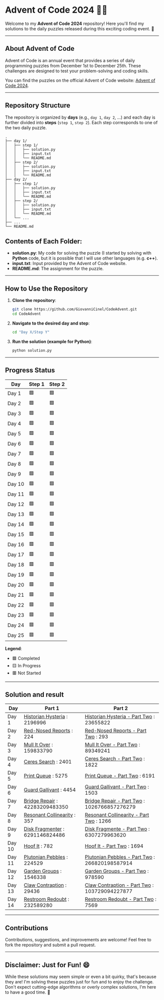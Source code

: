 # Advent of Code 2024 🎄✨

Welcome to my **Advent of Code 2024** repository! Here you'll find my solutions to the daily puzzles released during this exciting coding event. 🚀

---

## About Advent of Code

Advent of Code is an annual event that provides a series of daily programming puzzles from December 1st to December 25th. These challenges are designed to test your problem-solving and coding skills.

You can find the puzzles on the official Advent of Code website: [Advent of Code 2024](https://adventofcode.com/2024).

---

## Repository Structure

The repository is organized by **days** (e.g., `day 1`, `day 2`, ...) and each day is further divided into **steps** (`step 1`, `step 2`). Each step corresponds to one of the two daily puzzle.

```plaintext
.
├── day 1/
│   ├── step 1/
│   │   ├── solution.py
│   │   ├── input.txt
│   │   └── README.md
│   ├── step 2/
│   │   ├── solution.py
│   │   ├── input.txt
│   │   └── README.md
├── day 2/
│   ├── step 1/
│   │   ├── solution.py
│   │   ├── input.txt
│   │   └── README.md
│   ├── step 2/
│   │   ├── solution.py
│   │   ├── input.txt
│   │   └── README.md
│   └── ...
├── ...
└── README.md
```
## Contents of Each Folder:

- **solution.py**: My code for solving the puzzle (I started by solving with **Python** code, but it is possible that I will use other languages (e.g. **c++**).
- **input.txt**: Input provided by the Advent of Code website.
- **README.md**: The assignment for the puzzle.

---

## How to Use the Repository

1. **Clone the repository**:
   ```bash
   git clone https://github.com/GiovanniCinel/CodeAdvent.git
   cd CodeAdvent
   ```

2. **Navigate to the desired day and step**:
   ```bash
   cd "Day X/Step Y"
   ```

3. **Run the solution (example for Python)**:
   ```bash
   python solution.py
   ```

---

## Progress Status

| Day    | Step 1 | Step 2  |
|--------|--------|---------|
| Day 1  |   🟩   |   🟩   |     
| Day 2  |   🟩   |   🟩   |
| Day 3  |   🟩   |   🟩   |
| Day 4  |   🟩   |   🟩   |
| Day 5  |   🟩   |   🟩   |
| Day 6  |   🟩   |   🟩   |
| Day 7  |   🟩   |   🟩   |
| Day 8  |   🟩   |   🟩   |
| Day 9  |   🟩   |   🟩   |
| Day 10 |   🟩   |   🟩   |
| Day 11 |   🟩   |   🟩   |
| Day 12 |   🟩   |   🟩   |
| Day 13 |   🟩   |   🟩   |
| Day 14 |   🟩   |   🟩   |
| Day 15 |   🟥   |   🟥   |
| Day 16 |   🟥   |   🟥   |
| Day 17 |   🟥   |   🟥   |
| Day 18 |   🟥   |   🟥   |
| Day 19 |   🟥   |   🟥   |
| Day 20 |   🟥   |   🟥   |
| Day 21 |   🟥   |   🟥   |
| Day 22 |   🟥   |   🟥   |
| Day 23 |   🟥   |   🟥   |
| Day 24 |   🟥   |   🟥   |
| Day 25 |   🟥   |   🟥   |

**Legend**:
- 🟩 Completed
- 🟨 In Progress
- 🟥 Not Started

---
## Solution and result

| Day      | Part 1                                                           | Part 2                                                                         |
|----------|------------------------------------------------------------------|---------------------------------------------------------------------------------|
| Day 1    | [Historian Hysteria](Day%201/Step%201/solution.py) : 2196996     | [Historian Hysteria - Part Two](Day%201/Step%202/solution.py) : 23655822        |
| Day 2    | [Red-Nosed Reports](Day%202/Step%201/solution.py) : 224          | [Red-Nosed Reports - Part Two](Day%202/Step%202/solution.py) : 293              |
| Day 3    | [Mull It Over](Day%203/Step%201/solution.py) : 159833790         | [Mull It Over - Part Two](Day%203/Step%202/solution.py) : 89349241              |
| Day 4    | [Ceres Search](Day%204/Step%201/solution.py) : 2401              | [Ceres Search - Part Two](Day%204/Step%202/solution.py) : 1822                  |
| Day 5    | [Print Queue](Day%205/Step%201/solution.py) : 5275               | [Print Queue - Part Two](Day%205/Step%202/solution.py) : 6191                   |
| Day 6    | [Guard Gallivant](Day%206/Step%201/solution.py) : 4454           | [Guard Gallivant - Part Two](Day%206/Step%202/solution.py) : 1503               |
| Day 7    | [Bridge Repair](Day%207/Step%201/solution.py) : 42283209483350   | [Bridge Repair - Part Two](Day%207/Step%202/solution.py) : 1026766857276279     |
| Day 8    | [Resonant Collinearity](Day%208/Step%201/solution.py) : 357      | [Resonant Collinearity - Part Two](Day%208/Step%202/solution.py) : 1266         |
| Day 9    | [Disk Fragmenter](Day%209/Step%201/solution.py) : 6291146824486  | [Disk Fragmente - Part Two](Day%209/Step%202/solution.py) : 6307279963620       |
| Day 10   | [Hoof It](Day%2010/Step%201/solution.py) : 782                   | [Hoof It - Part Two](Day%2010/Step%202/solution.py) : 1694                      |
| Day 11   | [Plutonian Pebbles](Day%2011/Step%201/solution.py) : 224529      | [Plutonian Pebbles - Part Two](Day%2011/Step%202/solution.py) : 266820198587914 |
| Day 12   | [Garden Groups](Day%2012/Step%201/solution.py) : 1546338         | [Garden Groups - Part Two](Day%2012/Step%202/solution.py) : 978590              |
| Day 13   | [Claw Contraption](Day%2013/Step%201/solution.py) : 29436        | [Claw Contraption - Part Two](Day%2013/Step%202/solution.py) : 103729094227877  |
| Day 14   | [Restroom Redoubt](Day%2014/Step%201/solution.py) : 232589280    | [Restroom Redoubt - Part Two](Day%2014/Step%202/solution.py) : 7569             |
<!-- Future days commented out for now -->
<!--
| Day 15   | [Challenge Name](Day%2015/Step%201/solution.py) : RESULT         | [Challenge Name - Part Two](Day%2015/Step%202/solution.py) : RESULT          |
| Day 16   | [Challenge Name](Day%2016/Step%201/solution.py) : RESULT         | [Challenge Name - Part Two](Day%2016/Step%202/solution.py) : RESULT          |
| Day 17   | [Challenge Name](Day%2017/Step%201/solution.py) : RESULT         | [Challenge Name - Part Two](Day%2017/Step%202/solution.py) : RESULT          |
| Day 18   | [Challenge Name](Day%2018/Step%201/solution.py) : RESULT         | [Challenge Name - Part Two](Day%2018/Step%202/solution.py) : RESULT          |
| Day 19   | [Challenge Name](Day%2019/Step%201/solution.py) : RESULT         | [Challenge Name - Part Two](Day%2019/Step%202/solution.py) : RESULT          |
| Day 20   | [Challenge Name](Day%2020/Step%201/solution.py) : RESULT         | [Challenge Name - Part Two](Day%2020/Step%202/solution.py) : RESULT          |
| Day 21   | [Challenge Name](Day%2021/Step%201/solution.py) : RESULT         | [Challenge Name - Part Two](Day%2021/Step%202/solution.py) : RESULT          |
| Day 22   | [Challenge Name](Day%2022/Step%201/solution.py) : RESULT         | [Challenge Name - Part Two](Day%2022/Step%202/solution.py) : RESULT          |
| Day 23   | [Challenge Name](Day%2023/Step%201/solution.py) : RESULT         | [Challenge Name - Part Two](Day%2023/Step%202/solution.py) : RESULT          |
| Day 24   | [Challenge Name](Day%2024/Step%201/solution.py) : RESULT         | [Challenge Name - Part Two](Day%2024/Step%202/solution.py) : RESULT          |
| Day 25   | [Challenge Name](Day%2025/Step%201/solution.py) : RESULT         | [Challenge Name - Part Two](Day%2025/Step%202/solution.py) : RESULT          |
-->

---

## Contributions

Contributions, suggestions, and improvements are welcome! Feel free to fork the repository and submit a pull request.

---

## Disclaimer: Just for Fun! 😄

While these solutions may seem simple or even a bit quirky, that's because they are! I'm solving these puzzles just for fun and to enjoy the challenge. Don't expect cutting-edge algorithms or overly complex solutions, I'm here to have a good time. 🎉
